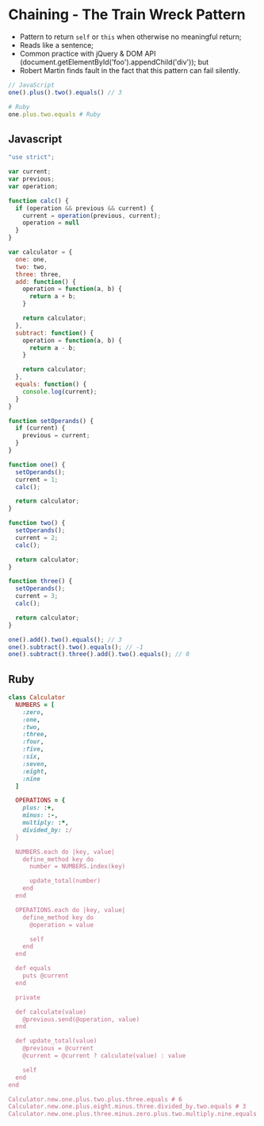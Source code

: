 # Chaining - The Train Wreck Pattern

* Pattern to return `self` or `this` when otherwise no meaningful return;
* Reads like a sentence;
* Common practice with jQuery & DOM API (document.getElementById('foo').appendChild('div')); but
* Robert Martin finds fault in the fact that this pattern can fail silently.

```JavaScript
// JavaScript
one().plus().two().equals() // 3
```

```Ruby
# Ruby
one.plus.two.equals # Ruby
```

## Javascript

```JavaScript
"use strict";

var current;
var previous;
var operation;

function calc() {
  if (operation && previous && current) {
    current = operation(previous, current);
    operation = null
  }
}

var calculator = {
  one: one,
  two: two,
  three: three,
  add: function() {
    operation = function(a, b) {
      return a + b;
    }

    return calculator;
  },
  subtract: function() {
    operation = function(a, b) {
      return a - b;
    }

    return calculator;
  },
  equals: function() {
    console.log(current);
  }
}

function setOperands() {
  if (current) {
    previous = current;
  }
}

function one() {
  setOperands();
  current = 1;
  calc();

  return calculator;
}

function two() {
  setOperands();
  current = 2;
  calc();

  return calculator;
}

function three() {
  setOperands();
  current = 3;
  calc();

  return calculator;
}

one().add().two().equals(); // 3
one().subtract().two().equals(); // -1
one().subtract().three().add().two().equals(); // 0
```

## Ruby

```Ruby
class Calculator
  NUMBERS = [
    :zero,
    :one,
    :two,
    :three,
    :four,
    :five,
    :six,
    :seven,
    :eight,
    :nine
  ]

  OPERATIONS = {
    plus: :+,
    minus: :-,
    multiply: :*,
    divided_by: :/
  }

  NUMBERS.each do |key, value|
    define_method key do
      number = NUMBERS.index(key)

      update_total(number)
    end
  end

  OPERATIONS.each do |key, value|
    define_method key do
      @operation = value

      self
    end
  end

  def equals
    puts @current
  end

  private

  def calculate(value)
    @previous.send(@operation, value)
  end

  def update_total(value)
    @previous = @current
    @current = @current ? calculate(value) : value

    self
  end
end

Calculator.new.one.plus.two.plus.three.equals # 6
Calculator.new.one.plus.eight.minus.three.divided_by.two.equals # 3
Calculator.new.one.plus.three.minus.zero.plus.two.multiply.nine.equals # 54
```
